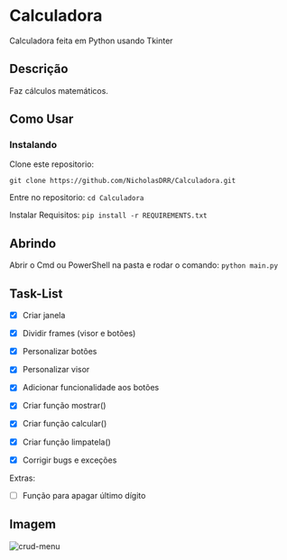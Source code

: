 # Calculadora
 Calculadora feita em Python usando Tkinter
 
## Descrição

Faz cálculos matemáticos.

## Como Usar

### Instalando
Clone este repositorio:

```git clone https://github.com/NicholasDRR/Calculadora.git```

Entre no repositorio:
```cd Calculadora```

Instalar Requisitos:
```pip install -r REQUIREMENTS.txt```

## Abrindo

Abrir o Cmd ou PowerShell na pasta e rodar o comando: ```python main.py```

## Task-List


- [X] Criar janela
- [X] Dividir frames (visor e botões)
- [X] Personalizar botões
- [X] Personalizar visor
- [X] Adicionar funcionalidade aos botões
- [X] Criar função mostrar()
- [X] Criar função calcular()
- [X] Criar função limpatela()
- [X] Corrigir bugs e exceções


Extras:

- [ ] Função para apagar último dígito



## Imagem
![crud-menu](./calculadora.PNG)

